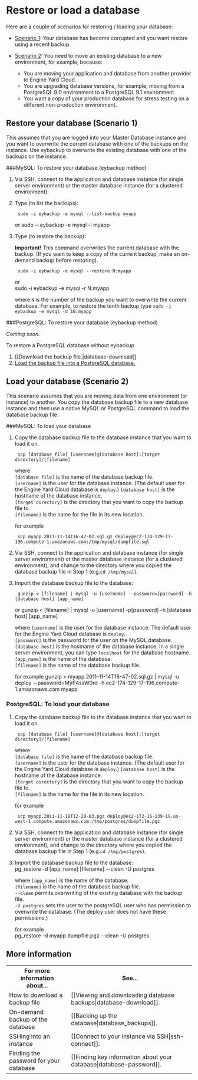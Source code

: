 # Restore or load a database

Here are a couple of scenarios for restoring / loading your database:

* [Scenario 1][1]: Your database has become corrupted and you want restore using a recent backup.  

* [Scenario 2][2]: You need to move an existing database to a new environment, for example, because:   

    * You are moving your application and database from another provider to Engine Yard Cloud.
    * You are upgrading database versions, for example, moving from a PostgreSQL 9.0 environment to a PostgreSQL 9.1 environment.
    * You want a copy of your production database for stress testing on a different non-production environment.


<h2 id="topic1">Restore your database (Scenario 1)</h2>

This assumes that you are logged into your Master Database instance and you want to overwrite the current database with one of the backups on the instance. Use eybackup to overwrite the existing database with one of the backups on the instance.

###MySQL: To restore your database (eybackup method)

1. Via SSH, connect to the application and database instance (for single server environment) or the master database instance (for a clustered environment).  

2. Type (to list the backups):

        sudo -i eybackup -e mysql --list-backup myapp
    or
        sudo -i eybackup -e mysql -l myapp

2. Type (to restore the backup):

    **Important!** This command overwrites the current database with the backup. (If you want to keep a copy of the current backup, make an on-demand backup before restoring).
	

        sudo -i eybackup -e mysql --restore N:myapp
    or  
        sudo -i eybackup -e mysql -r N:myapp

	where `N` is the number of the backup you want to overwrite the current database. For example, to restore the tenth backup type `sudo -i eybackup -e mysql -d 10:myapp`
	

###PostgreSQL: To restore your database (eybackup method)

_Coming soon._  

To restore a PostgreSQL database without eybackup  

1. [[Download the backup file.|database-download]]  
2. [Load the backup file into a PostgreSQL database.][B]

<!-- 1. Via SSH, connect to the application and database instance (for single server environment) or the master database instance (for a clustered environment).  

2. Type (to list the backups):

        sudo -i eybackup -e postgresql --list-backup myapp
    or
        sudo -i eybackup -e postgresql -l myapp

2. Type (to restore the backup):

    **Important!** This command overwrites the current database with the backup. (If you want to keep a copy of the current backup, make an on-demand backup before restoring).
	

        sudo -i eybackup -e postgresql --restore N:myapp
    or  
        sudo -i eybackup -e postgresql -r N:myapp


    (where `N` is the number of the backup you want to overwrite the current database. For example, to restore the tenth backup type `sudo -i eybackup -e postgresql -d 10:myapp`) -->	


<h2 id="topic2">Load your database (Scenario 2)</h2>

This scenario assumes that you are moving data from one environment (or instance) to another. You copy the database backup file to a new database instance and then use a native MySQL or PostgreSQL command to load the database backup file.
 
###MySQL: To load your database 

1. Copy the database backup file to the database instance that you want to load it on.

        scp [database file] [username]@[database host]:[target directory]/[filename]

    where  
    `[database file]` is the name of the database backup file.  
    `[username]` is the user for the database instance. (The default user for the Engine Yard Cloud database is `deploy`.) 
    `[database host]` is the hostname of the database instance.   
    `[target directory]` is the directory that you want to copy the backup file to.  
    `[filename]` is the name for the file in its new location.  

    for example

        scp myapp.2011-11-14T16-47-02.sql.gz deploy@ec2-174-129-17-196.compute-1.amazonaws.com:/tmp/mysql/dumpfile.sql

2. Via SSH, connect to the application and database instance (for single server environment) or the master database instance (for a clustered environment), and change to the directory where you copied the database backup file in Step 1 (e.g.`cd /tmp/mysql`).

3. Import the database backup file to the database:

        gunzip < [filename] | mysql -u [username] --password=[password] -h [database host] [app_name]
    or 
        gunzip < [filename] | mysql -u [username] -p[password] -h [database host] [app_name]
		

    where
    `[username]` is the user for the database instance. The default user for the Engine Yard Cloud database is `deploy`.  
    `[password]` is the password for the user on the MySQL database.  
    `[database host]` is the hostname of the database instance. In a single server environment, you can type `localhost` for the database hostname.  
    `[app_name]` is the name of the database.  
    `[filename]` is the name of the database backup file.  
     
    for example
        gunzip < myapp.2011-11-14T16-47-02.sql.gz | mysql -u deploy --password=MyP4ssW0rd -h ec2-174-129-17-196.compute-1.amazonaws.com myapp
		

<h3 id="topicB">PostgreSQL: To load your database</h3> 

1. Copy the database backup file to the database instance that you want to load it on.

        scp [database file] [username]@[database host]:[target directory]/[filename]

    where  
    `[database file]` is the name of the database backup file.  
    `[username]` is the user for the database instance. (The default user for the Engine Yard Cloud database is `deploy`.) 
    `[database host]` is the hostname of the database instance.   
    `[target directory]` is the directory that you want to copy the backup file to.  
    `[filename]` is the name for the file in its new location.  

    for example

        scp myapp.2011-11-18T12-20-03.pgz deploy@ec2-172-16-139-19.us-west-1.compute.amazonaws.com:/tmp/postgres/dumpfile.pgz

2. Via SSH, connect to the application and database instance (for single server environment) or the master database instance (for a clustered environment), and change to the directory where you copied the database backup file in Step 1 (e.g.`cd /tmp/postgres`).

3. Import the database backup file to the database:  
        pg_restore -d [app_name] [filename] --clean -U postgres

    where
    `[app_name]` is the name of the database.  
    `[filename]` is the name of the database backup file.   
    `--clean` permits overwriting of the existing database with the backup file.  
    `-U postgres` sets the user to the postgreSQL user who has permission to overwrite the database. (The deploy user does not have these permissions.)

    for example  
        pg_restore -d myapp dumpfile.pgz --clean -U postgres

<h2 id="topic5"> More information</h2>

<table>
  <tr>
    <th>For more information about...</th><th>See...</th>
  </tr>
  <tr>
     <td>How to download a backup file</td><td>[[Viewing and downloading database backups|database-download]]. </td>
   </tr>
   <tr>
     <td>On-demand backup of the database</td><td>[[Backing up the database|database_backups]]. </td>
   </tr>
   <tr>
	 <td>SSHing into an instance</td><td>[[Connect to your instance via SSH|ssh-connect]].</td>
   </tr>
   <tr>
	 <td>Finding the password for your database</td><td>[[Finding key information about your database|database-password]].</td>
   </tr>
</table>


[1]: #topic1        "topic1"
[2]: #topic2        "topic2"
[B]: #topicB        "topicB"